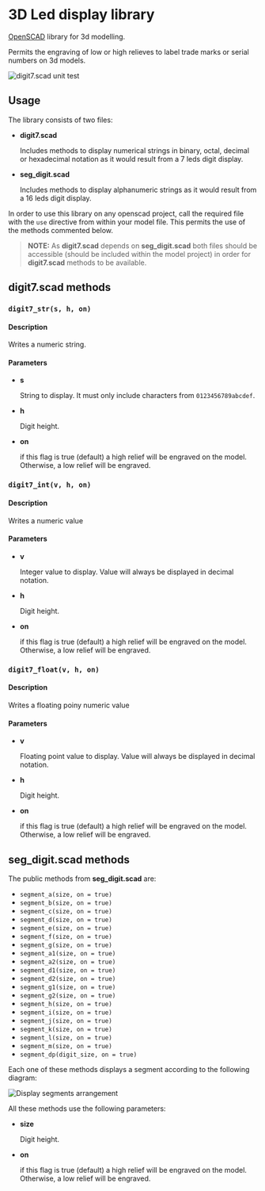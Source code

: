 # 3D Led display library

[OpenSCAD](http://www.openscad.org/) library for 3d modelling.

Permits the engraving of low or high relieves to label trade marks or serial numbers on 3d models.

![digit7.scad unit test](https://crossforests.com/wp-content/uploads/2018/01/digit7_unittest.png)

## Usage

The library consists of two files:

- **digit7.scad**

  Includes methods to display numerical strings in binary, octal, decimal or hexadecimal notation as it would result from a 7 leds digit display.

- **seg_digit.scad**

  Includes methods to display alphanumeric strings as it would result from a 16 leds digit display.

In order to use this library on any openscad project, call the required file with the `use` directive from within your model file. This permits the use of the methods commented below.

> **NOTE:**
> As **digit7.scad** depends on **seg_digit.scad** both files should be accessible (should be included within the model project) in order for **digit7.scad** methods to be available.

## digit7.scad methods

### `digit7_str(s, h, on)`

#### Description

Writes a numeric string.

#### Parameters

- **s**

  String to display. It must only include characters from `0123456789abcdef`.

- **h**

  Digit height.

- **on**

  if this flag is true (default) a high relief will be engraved on the model.
  Otherwise, a low relief will be engraved.

### `digit7_int(v, h, on)`

#### Description

Writes a numeric value

#### Parameters

- **v**

  Integer value to display. Value will always be displayed in decimal notation.

- **h**

  Digit height.

- **on**

  if this flag is true (default) a high relief will be engraved on the model.
  Otherwise, a low relief will be engraved.

### `digit7_float(v, h, on)`

#### Description

Writes a floating poiny numeric value

#### Parameters

- **v**

  Floating point value to display. Value will always be displayed in decimal notation.

- **h**

  Digit height.

- **on**

  if this flag is true (default) a high relief will be engraved on the model.
  Otherwise, a low relief will be engraved.

## seg_digit.scad methods

The public methods from **seg_digit.scad** are:

* `segment_a(size, on = true)`
* `segment_b(size, on = true)`
* `segment_c(size, on = true)`
* `segment_d(size, on = true)`
* `segment_e(size, on = true)`
* `segment_f(size, on = true)`
* `segment_g(size, on = true)`
* `segment_a1(size, on = true)`
* `segment_a2(size, on = true)`
* `segment_d1(size, on = true)`
* `segment_d2(size, on = true)`
* `segment_g1(size, on = true)`
* `segment_g2(size, on = true)`
* `segment_h(size, on = true)`
* `segment_i(size, on = true)`
* `segment_j(size, on = true)`
* `segment_k(size, on = true)`
* `segment_l(size, on = true)`
* `segment_m(size, on = true)`
* `segment_dp(digit_size, on = true)`

Each one of these methods displays a segment according to the following diagram:

![Display segments arrangement](https://crossforests.com/wp-content/uploads/2018/01/digits-300x212.png)

All these methods use the following parameters:

- **size**

  Digit height.

- **on**

  if this flag is true (default) a high relief will be engraved on the model.
  Otherwise, a low relief will be engraved.

